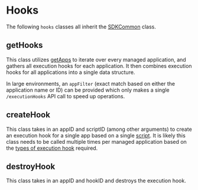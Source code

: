# Hooks

The following `hooks` classes all inherit the [SDKCommon](../common/README.md#SDKCommon) class.

## getHooks

This class utilizes [getApps](../appClasses/README.md#getApps) to iterate over every managed application, and gathers all execution hooks for each application.  It then combines execution hooks for all applications into a single data structure.

In large environments, an `appFilter` (exact match based on either the application name or ID) can be provided which only makes a single `/executionHooks` API call to speed up operations.

## createHook

This class takes in an appID and scriptID (among other arguments) to create an execution hook for a single app based on a single [script](../accountClasses/README.md#getScripts).  It is likely this class needs to be called multiple times per managed application based on the [types of execution hook](https://docs.netapp.com/us-en/astra-control-service/use/manage-app-execution-hooks.html) required.

## destroyHook

This class takes in an appID and hookID and destroys the execution hook.

